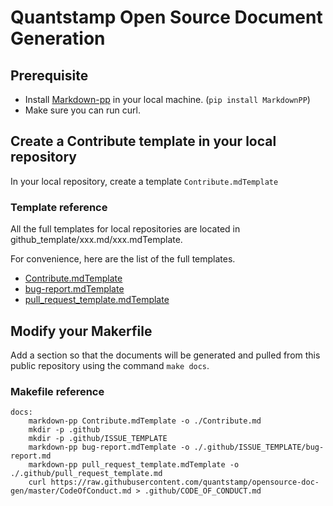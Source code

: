 
# Quantstamp Open Source Document Generation

## Prerequisite
* Install [Markdown-pp](https://github.com/jreese/markdown-pp#installationandusage) in your local machine. (`pip install MarkdownPP`)
* Make sure you can run curl.

## Create a Contribute template in your local repository

In your local repository, create a template `Contribute.mdTemplate`

### Template reference 

All the full templates for local repositories are located in github_template/xxx.md/xxx.mdTemplate.


For convenience, here are the list of the full templates.
* [Contribute.mdTemplate](https://raw.githubusercontent.com/quantstamp/opensource-doc-gen/master/github_template/Contribute.md/Contribute.mdTemplate) 
* [bug-report.mdTemplate](https://raw.githubusercontent.com/quantstamp/opensource-doc-gen/master/github_template/bug-report.md/bug-report.mdTemplate)
* [pull_request_template.mdTemplate](https://raw.githubusercontent.com/quantstamp/opensource-doc-gen/master/github_template/pull_request_template.md/pull_request_template.mdTemplate)

## Modify your Makerfile

Add a section so that the documents will be generated and pulled from this public repository using the command `make docs`.

### Makefile reference

```
docs:
	markdown-pp Contribute.mdTemplate -o ./Contribute.md
	mkdir -p .github
	mkdir -p .github/ISSUE_TEMPLATE
	markdown-pp bug-report.mdTemplate -o ./.github/ISSUE_TEMPLATE/bug-report.md
	markdown-pp pull_request_template.mdTemplate -o ./.github/pull_request_template.md
	curl https://raw.githubusercontent.com/quantstamp/opensource-doc-gen/master/CodeOfConduct.md > .github/CODE_OF_CONDUCT.md

```


